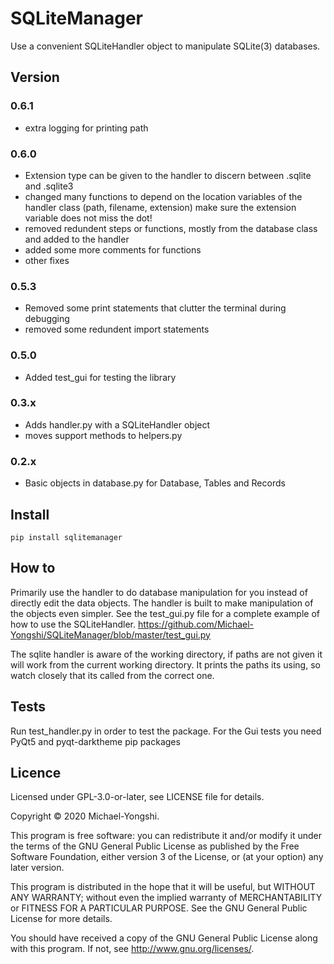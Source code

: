 # SQLiteManager
Use a convenient SQLiteHandler object to manipulate SQLite(3) databases.

## Version

### 0.6.1
- extra logging for printing path

### 0.6.0
- Extension type can be given to the handler to discern between .sqlite and .sqlite3
- changed many functions to depend on the location variables of the handler class (path, filename, extension)
make sure the extension variable does not miss the dot!
- removed redundent steps or functions, mostly from the database class and added to the handler
- added some more comments for functions
- other fixes

### 0.5.3
- Removed some print statements that clutter the terminal during debugging
- removed some redundent import statements

### 0.5.0
- Added test_gui for testing the library

### 0.3.x
- Adds handler.py with a SQLiteHandler object
- moves support methods to helpers.py

### 0.2.x
- Basic objects in database.py for Database, Tables and Records

## Install
```
pip install sqlitemanager
```

## How to
Primarily use the handler to do database manipulation for you instead of directly edit the data objects. The handler is built to make manipulation of the objects even simpler. See the test_gui.py file for a complete example of how to use the SQLiteHandler.
https://github.com/Michael-Yongshi/SQLiteManager/blob/master/test_gui.py

The sqlite handler is aware of the working directory, if paths are not given it will work from the current working directory.
It prints the paths its using, so watch closely that its called from the correct one.

## Tests
Run test_handler.py in order to test the package.
For the Gui tests you need PyQt5 and pyqt-darktheme pip packages

## Licence

Licensed under GPL-3.0-or-later, see LICENSE file for details.

Copyright © 2020 Michael-Yongshi.

This program is free software: you can redistribute it and/or modify it under the terms of the GNU General Public License as published by the Free Software Foundation, either version 3 of the License, or (at your option) any later version.

This program is distributed in the hope that it will be useful, but WITHOUT ANY WARRANTY; without even the implied warranty of MERCHANTABILITY or FITNESS FOR A PARTICULAR PURPOSE. See the GNU General Public License for more details.

You should have received a copy of the GNU General Public License along with this program. If not, see http://www.gnu.org/licenses/.
